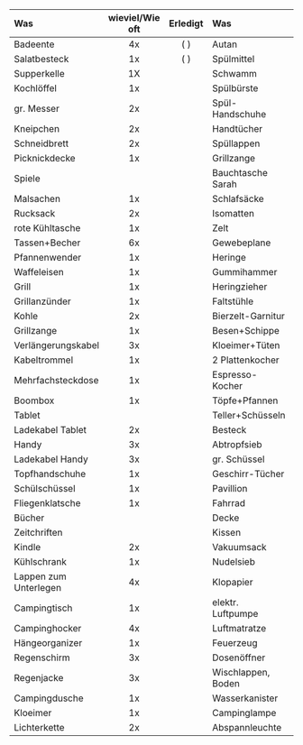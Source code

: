 |Was|wieviel/Wie oft|Erledigt|Was|wieviel/Wie oft|Erledigt|
|:---|:---:|:---:|:---|:---:|:---:|
|Badeente|4x|( )|Autan|1x|(x)|
|Salatbesteck|1x|( )|Spülmittel|1x|(x)|
|Supperkelle|1X||Schwamm|2x|(x)|
|Kochlöffel|1x||Spülbürste|1x|(x)|
|gr. Messer|2x||Spül-Handschuhe|1x|(x)|
|Kneipchen|2x||Handtücher|4x|(x)|
|Schneidbrett|2x||Spüllappen|3x|(x)|
|Picknickdecke|1x||Grillzange|1x|(x)|
|Spiele|||Bauchtasche Sarah|1x|(x)|
|Malsachen|1x ||Schlafsäcke|3x|(x)|
|Rucksack|2x ||Isomatten|2x|(x)|
|rote Kühltasche|1x||Zelt|1x|(x)|
|Tassen+Becher|6x||Gewebeplane|1x|(x)|
|Pfannenwender|1x||Heringe|2 Beutel|(x)|
|Waffeleisen|1x||Gummihammer|2x|(x)|
|Grill|1x||Heringzieher|1x|(x)|
|Grillanzünder|1x||Faltstühle|4x|(x)|
|Kohle|2x||Bierzelt-Garnitur|1x|(x)|
|Grillzange|1x||Besen+Schippe|1x|(x)|
|Verlängerungskabel|3x||Kloeimer+Tüten|1x|(x)|
|Kabeltrommel|1x||2 Plattenkocher|1x|(x)|
|Mehrfachsteckdose|1x||Espresso-Kocher|1x|(x)|
|Boombox|1x||Töpfe+Pfannen|1x|(x)|
|Tablet|||Teller+Schüsseln|1x|(x)|
|Ladekabel Tablet|2x||Besteck|1x|(x)|
|Handy|3x||Abtropfsieb|1x|(x)|
|Ladekabel Handy|3x||gr. Schüssel|1x|(x)|
|Topfhandschuhe|1x||Geschirr-Tücher|1x|(x)|
|Schülschüssel|1x||Pavillion|1x|(x)|
|Fliegenklatsche|1x||Fahrrad|1x|(x)|
|Bücher|||Decke|1x|(x)|
|Zeitchriften|||Kissen|3x|(x)|
|Kindle|2x||Vakuumsack|1x|(x)|
|Kühlschrank|1x||Nudelsieb|1x|(x)|
|Lappen zum Unterlegen|4x||Klopapier|2x|(x)|
|Campingtisch|1x||elektr. Luftpumpe|1x|(x)|
|Campinghocker|4x||Luftmatratze|2x|(x)|
|Hängeorganizer|1x||Feuerzeug|2x|(x)|
|Regenschirm|3x||Dosenöffner|1x|(x)|
|Regenjacke|3x||Wischlappen, Boden|2x||
|Campingdusche|1x||Wasserkanister|1x||
|Kloeimer|1x||Campinglampe|4x||
|Lichterkette|2x||Abspannleuchte|5x||
